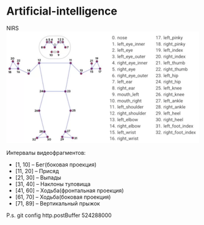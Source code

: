 # Artificial-intelligence
NIRS
![Pose.png](Project_media/Pose.png)

Интервалы видеофрагментов:
-	[1, 10] – Бег(боковая проекция)
-	[11, 20] – Присяд
-	[21, 30] – Выпады 
-	[31, 40] – Наклоны туловища 
-	[41, 60] – Ходьба(фронтальная проекция)
-	[61, 70] – Ходьба(боковая проекция)
-	[71, 89] – Вертикальный прыжок

P.s. git config http.postBuffer 524288000
